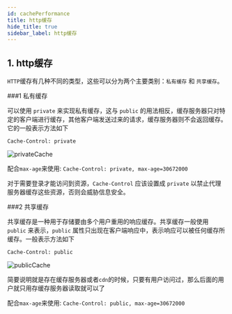 ```yaml
---
id: cachePerformance
title: http缓存
hide_title: true
sidebar_label: http缓存
---
```


## 1. http缓存

`HTTP`缓存有几种不同的类型，这些可以分为两个主要类别：`私有缓存` 和 `共享缓存`。

###1 私有缓存

可以使用 `private` 来实现私有缓存，这与 `public` 的用法相反，缓存服务器只对特定的客户端进行缓存，其他客户端发送过来的请求，缓存服务器则不会返回缓存。它的一般表示方法如下

```
Cache-Control: private
```

![privateCache](/img/privateCache.png)

<div class='success'>

配合`max-age`来使用: `Cache-Control: private, max-age=30672000`

</div>

<div class='warning'>

对于需要登录才能访问到资源，`Cache-Control` 应该设置成 `private` 以禁止代理服务器缓存这些资源，否则会威胁信息安全。

</div>

###2 共享缓存

共享缓存是一种用于存储要由多个用户重用的响应缓存。共享缓存一般使用 `public` 来表示，`public` 属性只出现在客户端响应中，表示响应可以被任何缓存所缓存。一般表示方法如下

```
Cache-Control: public
```

![publicCache](/img/publicCache.png)

<div class='success'>

简要说明就是存在缓存服务器或者`cdn`的时候，只要有用户访问过，那么后面的用户就只用存缓存服务器读取就可以了

配合`max-age`来使用: `Cache-Control: public, max-age=30672000`

</div>
